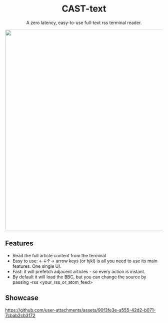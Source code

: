 <h1 align="center"> CAST-text </h1>
<p align="center"> A zero latency, easy-to-use full-text rss terminal reader.</p>

<div align="center"> <img width="640" src="https://github.com/user-attachments/assets/25d765b8-51fc-4b58-8d10-db82d93265c1"/> </div>

## Features
 - Read the full article content from the terminal
 - Easy to use: ←↓↑→ arrow keys (or hjkl) is all you need to use its main features. One single UI.
 - Fast: it will prefetch adjacent articles - so every action is instant.
 - By default it will load the BBC, but you can change the source by passing -rss <your_rss_or_atom_feed>

## Showcase
https://github.com/user-attachments/assets/90f3fe3e-a555-42d2-b071-7cbab2cb3172
